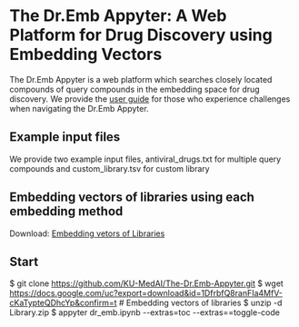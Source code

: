 # The Dr.Emb Appyter: A Web Platform for Drug Discovery using Embedding Vectors

The Dr.Emb Appyter is a web platform which searches closely located compounds of query compounds in the embedding space for drug discovery. 
We provide the [user guide](https://docs.google.com/uc?export=download&id=1GHDrT_EIGfNbG_TWeYtwV59HYc8q8zrq) for those who experience challenges when navigating the Dr.Emb Appyter.

## Example input files
We provide two example input files, antiviral_drugs.txt for multiple query compounds and custom_library.tsv for custom library

## Embedding vectors of libraries using each embedding method
Download: [Embedding vetors of Libraries](https://docs.google.com/uc?export=download&id=1DfrbfQ8ranFIa4MfV-cKaTypteQDhcYp&confirm=t)

## Start
$ git clone https://github.com/KU-MedAI/The-Dr.Emb-Appyter.git
$ wget https://docs.google.com/uc?export=download&id=1DfrbfQ8ranFIa4MfV-cKaTypteQDhcYp&confirm=t # Embedding vectors of libraries
$ unzip -d Library.zip
$ appyter dr_emb.ipynb --extras=toc --extras==toggle-code